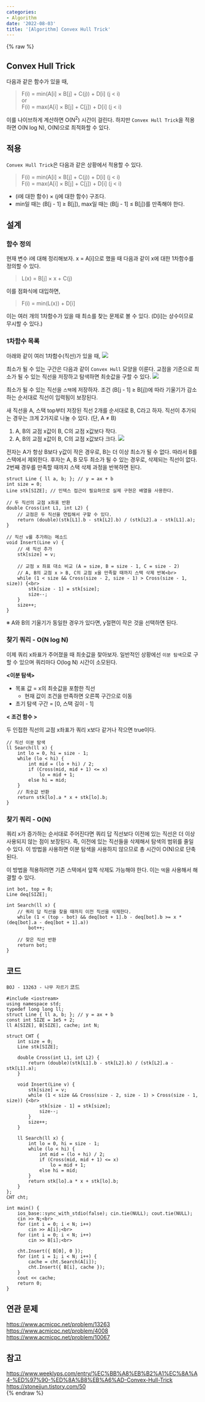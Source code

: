 ```yaml
---
categories:
- Algorithm
date: '2022-08-03'
title: '[Algorithm] Convex Hull Trick'
---
```


{% raw %}
## Convex Hull Trick
다음과 같은 함수가 있을 때, 
> F(i) = min(A[i] × B[j] + C(j)) + D[i] (j < i)<br>
> or<br>
> F(i) = max(A[i] × B[j] + C[j]) + D[i] (j < i)<br>

이를 나이브하게 계산하면 O(N<sup>2</sup>) 시간이 걸린다. 하지만 `Convex Hull Trick`을 적용하면 O(N log N), O(N)으로 최적화할 수 있다.

## 적용
`Convex Hull Trick`은 다음과 같은 상황에서 적용할 수 있다.
> F(i) = min(A[i] × B[j] + C(j)) + D[i] (j < i)<br>
> F(i) = max(A[i] × B[j] + C[j]) + D[i] (j < i)<br>

- (i에 대한 함수) × (j에 대한 함수) 구조다.
- min일 때는 (B[j - 1] ≥ B[j]), max일 때는 (B[j - 1] ≤ B[j])를 만족해야 한다.

## 설계
### 함수 정의
현재 변수 i에 대해 정리해보자. x = A[i]으로 했을 때 다음과 같이 x에 대한 1차함수를 정의할 수 있다.
> L(x) = B[j] × x + C(j)<br>

이를 점화식에 대입하면,
> F(i) = min(L(x)) + D[i]<br>

이는 여러 개의 1차함수가 있을 때 최소를 찾는 문제로 볼 수 있다. (D[i]는 상수이므로 무시할 수 있다.)

### 1차함수 목록
아래와 같이 여러 1차함수(직선)가 있을 때,
![](images/CHT-L1.png)

최소가 될 수 있는 구간은 다음과 같이 `Convex Hull` 모양을 이룬다. 교점을 기준으로 최소가 될 수 있는 직선을 저장하고 탐색하면 최솟값을 구할 수 있다.
![](images/CHT-L2.png)

최소가 될 수 있는 직선을 `스택`에 저장하자. 조건 (B[j - 1] ≥ B[j])에 따라 기울기가 감소하는 순서대로 직선이 입력됨이 보장된다.

새 직선을 A, 스택 top부터 저장된 직선 2개를 순서대로 B, C라고 하자. 직선이 추가되는 경우는 크게 2가지로 나눌 수 있다. (단, A ≠ B)
1. A, B의 교점 x값이 B, C의 교점 x값보다 작다.
2. A, B의 교점 x값이 B, C의 교점 x값보다 크다.
![](images/CHT-L3.png)

전자는 A가 항상 B보다 y값이 작은 경우로, B는 더 이상 최소가 될 수 없다. 따라서 B를 스택에서 제외한다. 후자는 A, B 모두 최소가 될 수 있는 경우로, 삭제되는 직선이 없다. 2번째 경우를 만족할 때까지 스택 삭제 과정을 반복하면 된다.
```
struct Line { ll a, b; }; // y = ax + b
int size = 0;
Line stk[SIZE]; // 인덱스 접근이 필요하므로 실제 구현은 배열을 사용한다.

// 두 직선의 교점 x좌표 반환
double Cross(int L1, int L2) {
	// 교점은 두 직선을 연립해서 구할 수 있다.
	return (double)(stk[L1].b - stk[L2].b) / (stk[L2].a - stk[L1].a);
}

// 직선 v를 추가하는 메소드
void Insert(Line v) {
	// 새 직선 추가
	stk[size] = v;
	
	// 교점 x 좌표 대소 비교 (A = size, B = size - 1, C = size - 2)
	// A, B의 교점 x > B, C의 교점 x을 만족할 때까지 스택 삭제 반복<br>
	while (1 < size && Cross(size - 2, size - 1) > Cross(size - 1, size)) {<br>
		stk[size - 1] = stk[size];
		size--;
	}
	size++;
}
```

※ A와 B의 기울기가 동일한 경우가 있다면, y절편이 작은 것을 선택하면 된다.

### 찾기 쿼리 - O(N log N)
이제 쿼리 x좌표가 주어졌을 때 최솟값을 찾아보자. 일반적인 상황에선 `이분 탐색`으로 구할 수 있으며 쿼리마다 O(log N) 시간이 소모된다.

**<이분 탐색>**
- 목표 값 = x의 최솟값을 포함한 직선
	- 현재 값이 조건을 만족하면 오른쪽 구간으로 이동
- 초기 탐색 구간 = [0, 스택 길이 - 1]

**< 조건 함수 >**

두 인접한 직선의 교점 x좌표가 쿼리 x보다 같거나 작으면 true이다.
 
```
// 직선 이분 탐색
ll Search(ll x) {
	int lo = 0, hi = size - 1;
	while (lo < hi) {
		int mid = (lo + hi) / 2;
		if (Cross(mid, mid + 1) <= x)
			lo = mid + 1;
		else hi = mid;
	}
	// 최솟값 반환
	return stk[lo].a * x + stk[lo].b;
}
```

### 찾기 쿼리 - O(N)
쿼리 x가 증가하는 순서대로 주어진다면 쿼리 답 직선보다 이전에 있는 직선은 더 이상 사용되지 않는 점이 보장된다. 즉, 이전에 있는 직선들을 삭제해서 탐색의 범위를 줄일 수 있다. 이 방법을 사용하면 이분 탐색을 사용하지 않으므로 총 시간이 O(N)으로 단축된다.

이 방법을 적용하려면 기존 스택에서 앞쪽 삭제도 가능해야 한다. 이는 `덱`을 사용해서 해결할 수 있다.
```
int bot, top = 0;
Line deq[SIZE];

int Search(ll x) {
	// 쿼리 답 직선을 찾을 때까지 이전 직선을 삭제한다.
	while (1 < (top - bot) && deq[bot + 1].b - deq[bot].b >= x * (deq[bot].a - deq[bot + 1].a))
		bot++;

	// 찾은 직선 반환
	return bot;
}
```

## 코드
`BOJ - 13263 - 나무 자르기` 코드
```
#include <iostream>
using namespace std;
typedef long long ll;
struct Line { ll a, b; }; // y = ax + b
const int SIZE = 1e5 + 2;
ll A[SIZE], B[SIZE], cache; int N;

struct CHT {
	int size = 0;
	Line stk[SIZE];

	double Cross(int L1, int L2) {
		return (double)(stk[L1].b - stk[L2].b) / (stk[L2].a - stk[L1].a);
	}

	void Insert(Line v) {
		stk[size] = v;
		while (1 < size && Cross(size - 2, size - 1) > Cross(size - 1, size)) {<br>
			stk[size - 1] = stk[size];
			size--;
		}
		size++;
	}

	ll Search(ll x) {
		int lo = 0, hi = size - 1;
		while (lo < hi) {
			int mid = (lo + hi) / 2;
			if (Cross(mid, mid + 1) <= x)
				lo = mid + 1;
			else hi = mid;
		}
		return stk[lo].a * x + stk[lo].b;
	}
};
CHT cht;

int main() {
	ios_base::sync_with_stdio(false); cin.tie(NULL); cout.tie(NULL);
	cin >> N;<br>
	for (int i = 0; i < N; i++)
		cin >> A[i];<br>
	for (int i = 0; i < N; i++)
		cin >> B[i];<br>

	cht.Insert({ B[0], 0 });
	for (int i = 1; i < N; i++) {
		cache = cht.Search(A[i]);
		cht.Insert({ B[i], cache });
	}
	cout << cache;
	return 0;
}
```

## 연관 문제
https://www.acmicpc.net/problem/13263<br>
https://www.acmicpc.net/problem/4008<br>
https://www.acmicpc.net/problem/10067<br>

## 참고
https://www.weeklyps.com/entry/%EC%BB%A8%EB%B2%A1%EC%8A%A4-%ED%97%90-%ED%8A%B8%EB%A6%AD-Convex-Hull-Trick<br>
https://stonejjun.tistory.com/50<br>
{% endraw %}